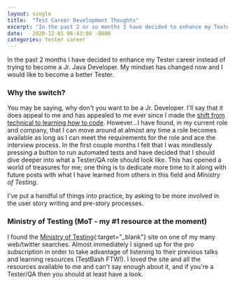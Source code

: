 ```yaml
---
layout: single
title:  "Test Career Development Thoughts"
excerpt: "In the past 2 or so months I have decided to enhance my Tester career instead of trying to become a Jr. Java Developer.  My mindset has changed now and I would rather be a better Tester."
date:   2020-12-01 06:43:00 -0600
categories: tester career
---
```

<style type="text/css">
  .rss-subscribe {
	  display: none;
  }
</style>

In the past 2 months I have decided to enhance my Tester career instead of trying to become a Jr. Java Developer.  My mindset has changed now and I would like to become a better Tester.

### Why the switch? ###

You may be saying, why don't you want to be a Jr. Developer.  I'll say that it does appeal to me and has appealed to me ever since I made the [shift from technical to learning how to code](/about).  However...I have found, in my current role and company, that I can move around at almost any time a role becomes available as long as I can meet the requirements for the role and ace the interview process.  In the first couple months I felt that I was mindlessly pressing a button to run automated tests and have decided that I should dive deeper into what a Tester/QA role should look like.  This has opened a world of treasures for me; one thing is to dedicate more time to it along with future posts with what I have learned from others in this field and *Ministry of Testing*.

I've put a handful of things into practice, by asking to be more involved in the user story writing and pre-story processes.

### Ministry of Testing (MoT - my #1 resource at the moment) ###

I found the [Ministry of Testing](https://www.ministryoftesting.com){:target="_blank"} site on one of my many web/twitter searches.  Almost immediately I signed up for the pro subscription in order to take advantage of listening to their previous talks and learning resources (TestBash FTW!).  I loved the site and all the resources available to me and can't say enough about it, and if you're a Tester/QA then you should at least have a look.
